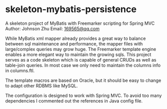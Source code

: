 # skeleton-mybatis-persistence
A skeleton project of MyBatis with Freemarker scripting for Spring MVC
Author: Johnson Zhu
Email: 169565@qq.com

While MyBatis xml mapper already provides a great way to balance between sql maintenance and performance, the mapper files with large/complex queries may grow huge.
The Freemarker template engine enables a more elegant way to maintain the growing sqls. This project serves as a code skeleton which is capable of general CRUDs as well as table-join queries. In most case we only need to maintain the columns info in columns.ftl.

The template macros are based on Oracle, but it should be easy to change to adapt other RDBMS like MySQL.

The configuration is designed to work with Spring MVC. To avoid too many dependencies I commented out the references in Java config file.
